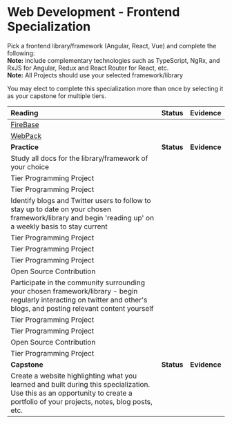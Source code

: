 # Web Development - Frontend Specialization

Pick a frontend library/framework (Angular, React, Vue) and complete the following:  
**Note:** include complementary technologies such as TypeScript, NgRx, and RxJS for Angular, Redux and React Router for React, etc.  
**Note:** All Projects should use your selected framework/library

You may elect to complete this specialization more than once by selecting it as your capstone for multiple tiers.

| **Reading**                                                                                                                                                                     | **Status** | **Evidence** |
| :------------------------------------------------------------------------------------------------------------------------------------------------------------------------------ | :--------: | :----------: |
| [FireBase](https://firebase.google.com/docs/)                                                                                                                                   |            |
| [WebPack](https://webpack.js.org/concepts)                                                                                                                                      |            |
| **Practice**                                                                                                                                                                    | **Status** | **Evidence** |
| Study all docs for the library/framework of your choice                                                                                                                         |            |
| Tier Programming Project                                                                                                                                                        |            |
| Tier Programming Project                                                                                                                                                        |            |
| Identify blogs and Twitter users to follow to stay up to date on your chosen framework/library and begin 'reading up' on a weekly basis to stay current                         |            |
| Tier Programming Project                                                                                                                                                        |            |
| Tier Programming Project                                                                                                                                                        |            |
| Tier Programming Project                                                                                                                                                        |            |
| Open Source Contribution                                                                                                                                                        |            |
| Participate in the community surrounding your chosen framework/library - begin regularly interacting on twitter and other's blogs, and posting relevant content yourself        |            |
| Tier Programming Project                                                                                                                                                        |            |
| Tier Programming Project                                                                                                                                                        |            |
| Open Source Contribution                                                                                                                                                        |            |
| Tier Programming Project                                                                                                                                                        |            |
| **Capstone**                                                                                                                                                                    | **Status** | **Evidence** |
| Create a website highlighting what you learned and built during this specialization. Use this as an opportunity to create a portfolio of your projects, notes, blog posts, etc. |            |
